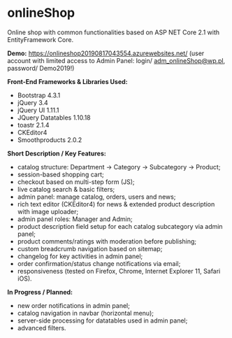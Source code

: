 # onlineShop
Online shop with common functionalities based on ASP NET Core 2.1 with EntityFramework Core.

**Demo:**
https://onlineshop20190817043554.azurewebsites.net/
(user account with limited access to Admin Panel: 
login/ adm_onlineShop@wp.pl, password/ Demo2019!)

**Front-End Frameworks & Libraries Used:**
- Bootstrap 4.3.1
- jQuery 3.4
- jQuery UI 1.11.1
- JQuery Datatables 1.10.18
- toastr 2.1.4
- CKEditor4
- Smoothproducts 2.0.2

**Short Description / Key Features:**
- catalog structure: Department -> Category -> Subcategory -> Product;
- session-based shopping cart;
- checkout based on multi-step form (JS);
- live catalog search & basic filters;
- admin panel: manage catalog, orders, users and news;
- rich text editor (CKEditor4) for news & extended product description with image uploader;
- admin panel roles: Manager and Admin;
- product description field setup for each catalog subcategory via admin panel;
- product comments/ratings with moderation before publishing;
- custom breadcrumb navigation based on sitemap;
- changelog for key activities in admin panel;
- order confirmation/status change notifications via email;
- responsiveness (tested on Firefox, Chrome, Internet Explorer 11, Safari iOS).

**In Progress / Planned:**
- new order notifications in admin panel;
- catalog navigation in navbar (horizontal menu);
- server-side processing for datatables used in admin panel;
- advanced filters.





